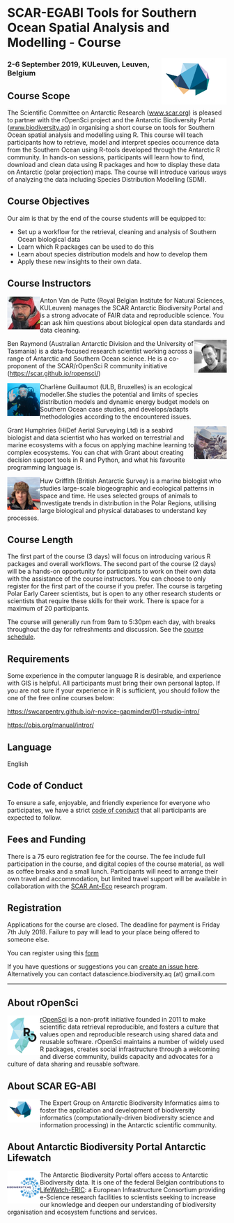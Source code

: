 # SCAR-EGABI Tools for Southern Ocean Spatial Analysis and Modelling - Course

<img src="/images/EGABI_logo.svg" alt="EG-ABI Logo" title="EG-ABI Logo" width="150"  align="right"/>

### 2-6 September 2019, KULeuven, Leuven, Belgium
## Course Scope

The Scientific Committee on Antarctic Research (www.scar.org) is pleased to partner with the rOpenSci project and the Antarctic Biodiversity Portal (www.biodiversity.aq) in organising a short course on tools for Southern Ocean spatial analysis and modelling using R.
This course will teach participants how to retrieve, model and interpret species occurrence data from the Southern Ocean using R-tools developed through the Antarctic R community. In hands-on sessions, participants will learn how to find, download and clean data using R packages and how to display these data on Antarctic (polar projection) maps. The course will introduce various ways of analyzing the data including Species Distribution Modelling (SDM).

## Course Objectives

Our aim is that by the end of the course students will be equipped to:

- Set up a workflow for the retrieval, cleaning and analysis of Southern Ocean biological data
- Learn which R packages can be used to do this
- Learn about species distribution models and how to develop them
- Apply these new insights to their own data.

## Course Instructors

<img src="/images/Anton.jpeg" alt="Anton" title="Anton" width="75"  align="left"/> Anton Van de Putte (Royal Belgian Institute for Natural Sciences, KULeuven) manages the SCAR Antarctic Biodiversity Portal and is a strong advocate of FAIR data and reproducible science. You can ask him questions about biological open data standards and data cleaning.

<img src="/images/Ben.jpg" alt="Ben" title="Ben" width="75"  align="right"/> Ben Raymond (Australian Antarctic Division and the University of Tasmania) is a data-focused research scientist working across a range of Antarctic and Southern Ocean science. He is a co-proponent of the SCAR/rOpenSci R community initiative (https://scar.github.io/ropensci/)

<img src="/images/Charlene.jpg" alt="Charlene" title="Charlene" width="75"  align="left"/> Charlène Guillaumot (ULB, Bruxelles) is an ecological modeller.She studies the potential and limits of species distribution models and dynamic energy budget models on Southern Ocean case studies, and develops/adapts methodologies according to the encountered issues. 

<img src="/images/Grant.jpg" alt="Grant" title="Grant" width="75"  align="right"/>Grant Humphries (HiDef Aerial Surveying Ltd) is a seabird biologist and data scientist who has worked on terrestrial and marine ecosystems with a focus on applying machine learning to complex ecosystems. You can chat with Grant about creating decision support tools in R and Python, and what his favourite programming language is.

<img src="/images/Huw.jpg" alt="Huw" title="Huw" width="75"  align="left"/> Huw Griffith (British Antarctic Survey) is a marine biologist who studies large-scale biogeographic and ecological patterns in space and time. He uses selected groups of animals to investigate trends in distribution in the Polar Regions, utilising large biological and physical databases to understand key processes.


## Course Length

The first part of the course (3 days)  will focus on introducing various R packages and overall workflows. The second part of the course (2 days) will be a hands-on opportunity for participants to work on their own data with the assistance of the course instructors. You can choose to only register for the first part of the course if you prefer.
The course is targeting Polar Early Career scientists, but is open to any other research students or scientists that require these skills for their work. There is space for a maximum of 20 participants.

The course will generally run from 9am to 5:30pm each day, with breaks throughout the day for refreshments and discussion. See the [course schedule](https://scar.github.io/EGABIcourse19/course-schedule.html).

## Requirements

Some experience in the computer language R is desirable, and experience with GIS is helpful. All participants must bring their own personal laptop.
If you are not sure if your experience in R is sufficient, you should follow the one of the free online courses below:

https://swcarpentry.github.io/r-novice-gapminder/01-rstudio-intro/

https://obis.org/manual/intror/


## Language

English

## Code of Conduct

To ensure a safe, enjoyable, and friendly experience for everyone who participates, we have a strict [code of conduct](coc.md) that all participants are expected to follow.

## Fees and Funding

There is a 75 euro registration fee for the course.
The fee include full participation in the course, and digital copies of the course material, as well as coffee breaks and a small lunch.
Participants will need to arrange their own travel and accommodation, but limited travel support will be available in collaboration with the [SCAR Ant-Eco](https://www.scar.org/science/anteco/home/) research program.

## Registration

Applications for the course are closed. The deadline for payment is Friday 7th July 2018. Failure to pay will lead to your place being offered to someone else.

You can register using this [form](https://docs.google.com/forms/d/e/1FAIpQLSfnxIDptkIJzhqm0FeYGrNwHiQRdUwQAltfKfsMfO9L49mJRQ/viewform)

If you have questions or suggestions you can [create an issue here](https://github.com/SCAR/EGABIcourse19/issues). Alternatively you can contact datascience.biodiversity.aq (at) gmail.com

----

## About rOpenSci

<img src="/images/icon_short_color.svg" alt="rOpenSci" title="rOpenSci Logo" width="75"  align="left"/>

[rOpenSci](https://ropensci.org/) is a non-profit initiative founded in 2011 to make scientific data retrieval reproducible, and fosters a culture that values open and reproducible research using shared data and reusable software. rOpenSci maintains a number of widely used R packages, creates social infrastructure through a welcoming and diverse community, builds capacity and advocates for a culture of data sharing and reusable software.


## About SCAR EG-ABI

<img src="/images/EGABI_logo.svg" alt="EG-ABI Logo" title="EG-ABI Logo" width="75"  align="left"/>

The Expert Group on Antarctic Biodiversity Informatics aims to foster the application and development of biodiversity informatics (computationally-driven biodiversity science and information processing) in the Antarctic scientific community.


## About Antarctic Biodiversity Portal Antarctic Lifewatch

<img src="/images/AntaBIF_Logo.jpg" alt="Antarctic Biodiversity Portal" title="Antarctic Biodiversity Portal" width="75"  align="left"/>

The Antarctic Biodiversity Portal offers access to Antarctic Biodiversity data. It is one of the federal Belgian contributions to [LifeWatch-ERIC](https://www.lifewatch.eu/): a European Infrastructure Consortium providing e-Science research facilities to scientists seeking to increase our knowledge and deepen our understanding of biodiversity organisation and ecosystem functions and services.

